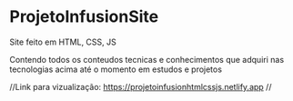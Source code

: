 # ProjetoInfusionSite
Site feito em HTML, CSS, JS

Contendo todos os conteudos tecnicas e conhecimentos que adquiri nas tecnologias acima até o momento em estudos e projetos


//Link para vizualização: https://projetoinfusionhtmlcssjs.netlify.app //
